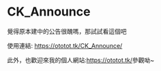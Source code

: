# CK_Announce
覺得原本建中的公告很醜嗎，那試試看這個吧
<p>
使用連結: <a href="https://ototot.tk/CK_Announce/" target="_blank">https://ototot.tk/CK_Announce/</a>
</p>
<p>
此外，也歡迎來我的個人網站:<a href="https://ototot.tk/" target="_blank">https://ototot.tk/<a>參觀呦~
</p>
